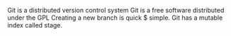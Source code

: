Git is a distributed version control system
Git is a free software distributed under the GPL
Creating a new branch is quick $ simple.
Git has a mutable index called stage.
